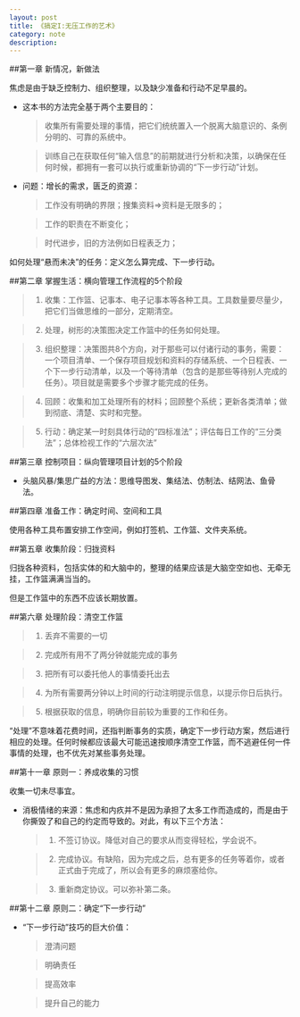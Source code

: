 ```yaml
---
layout: post
title: 《搞定I:无压工作的艺术》
category: note
description: 
---
```


##第一章 新情况，新做法

焦虑是由于缺乏控制力、组织整理，以及缺少准备和行动不足早晨的。

* 这本书的方法完全基于两个主要目的：

	> 收集所有需要处理的事情，把它们统统置入一个脱离大脑意识的、条例分明的、可靠的系统中。

	> 训练自己在获取任何“输入信息”的前期就进行分析和决策，以确保在任何时候，都拥有一套可以执行或重新协调的“下一步行动”计划。

* 问题：增长的需求，匮乏的资源：

	> 工作没有明确的界限；搜集资料=>资料是无限多的；

	> 工作的职责在不断变化；

	> 时代进步，旧的方法例如日程表乏力；

如何处理“悬而未决”的任务：定义怎么算完成、下一步行动。

##第二章 掌握生活：横向管理工作流程的5个阶段

> 1. 收集：工作篮、记事本、电子记事本等各种工具。工具数量要尽量少，把它们当做思维的一部分，定期清空。

> 2. 处理，树形的决策图决定工作篮中的任务如何处理。

> 3. 组织整理：决策图共8个方向，对于那些可以付诸行动的事务，需要：一个项目清单、一个保存项目规划和资料的存储系统、一个日程表、一个下一步行动清单，以及一个等待清单（包含的是那些等待别人完成的任务）。项目就是需要多个步骤才能完成的任务。 

> 4. 回顾：收集和加工处理所有的材料；回顾整个系统；更新各类清单；做到彻底、清楚、实时和完整。

> 5. 行动：确定某一时刻具体行动的“四标准法”；评估每日工作的“三分类法”；总体检视工作的“六层次法”

##第三章 控制项目：纵向管理项目计划的5个阶段

* 头脑风暴/集思广益的方法：思维导图发、集结法、仿制法、结网法、鱼骨法。

##第四章 准备工作：确定时间、空间和工具

使用各种工具布置安排工作空间，例如打签机、工作篮、文件夹系统。

##第五章 收集阶段：归拢资料

归拢各种资料，包括实体的和大脑中的，整理的结果应该是大脑空空如也、无牵无挂，工作篮满满当当的。

但是工作篮中的东西不应该长期放置。

##第六章 处理阶段：清空工作篮

> 1. 丢弃不需要的一切

> 2. 完成所有用不了两分钟就能完成的事务

> 3. 把所有可以委托他人的事情委托出去

> 4. 为所有需要两分钟以上时间的行动注明提示信息，以提示你日后执行。

> 5. 根据获取的信息，明确你目前较为重要的工作和任务。

“处理”不意味着花费时间，还指判断事务的实质，确定下一步行动方案，然后进行相应的处理。任何时候都应该最大可能迅速按顺序清空工作篮，而不逃避任何一件事情的处理，也不优先对某些事务处理。

##第十一章 原则一：养成收集的习惯

收集一切未尽事宜。

* 消极情绪的来源：焦虑和内疚并不是因为承担了太多工作而造成的，而是由于你撕毁了和自己的约定而导致的。对此，有以下三个方法：

	> 1. 不签订协议。降低对自己的要求从而变得轻松，学会说不。
	
	> 2. 完成协议。有缺陷，因为完成之后，总有更多的任务等着你，或者正式由于完成了，所以会有更多的麻烦塞给你。
	
	> 3. 重新商定协议。可以弥补第二条。

##第十二章 原则二：确定“下一步行动”

* “下一步行动”技巧的巨大价值：
	> 澄清问题
	
	> 明确责任
	
	> 提高效率
	
	> 提升自己的能力

